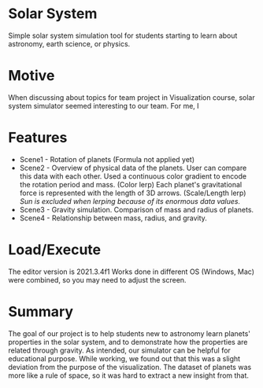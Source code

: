 # Solar System
Simple solar system simulation tool for students starting to learn about astronomy, earth science, or physics.

# Motive
 When discussing about topics for team project in Visualization course, solar system simulator seemed interesting to our team. For me, I 

# Features
* Scene1 - Rotation of planets (Formula not applied yet)
* Scene2 - Overview of physical data of the planets. User can compare this data with each other. Used a continuous color gradient to encode the rotation period and mass. (Color lerp) Each planet's gravitational force is represented with the length of 3D arrows. (Scale/Length lerp)
*Sun is excluded when lerping because of its enormous data values.*
* Scene3 - Gravity simulation. Comparison of mass and radius of planets.
* Scene4 - Relationship between mass, radius, and gravity.

# Load/Execute
The editor version is 2021.3.4f1
Works done in different OS (Windows, Mac) were combined, so you may need to adjust the screen.

# Summary
The goal of our project is to help students new to astronomy learn planets' properties in the solar system, and to demonstrate how the properties are related through gravity. As intended, our simulator can be helpful for educational purpose. While working, we found out that this was a slight deviation from the purpose of the visualization. The dataset of planets was more like a rule of space, so it was hard to extract a new insight from that.
